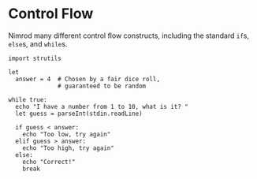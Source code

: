 # Control Flow

Nimrod many different control flow constructs, including the standard `if`s, `else`s, and `while`s.

``` Nimrod
import strutils

let
  answer = 4  # Chosen by a fair dice roll,
              # guaranteed to be random

while true:
  echo "I have a number from 1 to 10, what is it? "
  let guess = parseInt(stdin.readLine)

  if guess < answer:
    echo "Too low, try again"
  elif guess > answer:
    echo "Too high, try again"
  else:
    echo "Correct!"
    break
```